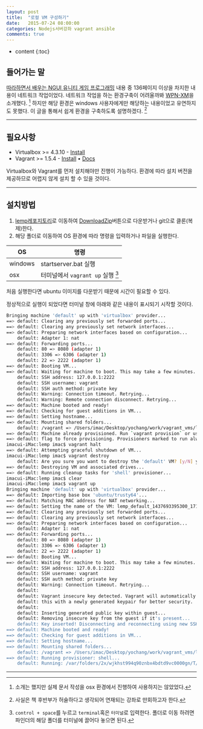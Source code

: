```yaml
---
layout: post
title:  "로컬 VM 구성하기"
date:   2015-07-24 08:00:00
categories: Nodejs서버강좌 vagrant ansible
comments: true
---
```


* content
{:toc}

## 들어가는 말

[따라하면서 배우는 NGUI 유니티 게임 프로그래밍](http://wikibook.co.kr/unity-ngui/) 내용 중 136페이지 이상을 차지한 내용이 네트워크 작업이었다. 네트워크 작업을 하는 환경구축이 어려울까봐 [WPN-XM](http://wpn-xm.org/)을 소개했다. [^1]
하지만 해당 환경은 windows 사용자에게만 해당하는 내용이었고 유연하지도 못했다. 이 글을 통해서 쉽게 환경을 구축하도록 설명하겠다. [^2]

---

## 필요사항

* Virtualbox >= 4.3.10 - [Install](https://www.virtualbox.org/wiki/Downloads)
* Vagrant >= 1.5.4 - [Install](http://www.vagrantup.com/downloads.html) • [Docs](https://docs.vagrantup.com/v2/)

Virtualbox와 Vagrant를 먼저 설치해야만 진행이 가능하다. 환경에 따라 설치 버전을 제공하므로 어렵지 않게 설치 할 수 있을 것이다.

---

## 설치방법

1. [lemp레포지토리](https://github.com/totuworld/lemp)로 이동하여 [DownloadZip](https://github.com//totuworld/lemp/archive/master.zip)버튼으로 다운받거나 git으로 클론(복제)한다.
2. 해당 폴더로 이동하여 OS 환경에 따라 명령을 입력하거나 파일을 실행한다.

OS | 명령
--- | --- 
windows | startserver.bat 실행
osx | 터미널에서 `vagrant up` 실행 [^3]

처음 실행한다면 ubuntu 이미지를 다운받기 때문에 시간이 필요할 수 있다.

정상적으로 실행이 되었다면 터미널 창에 아래와 같은 내용이 표시되기 시작할 것이다.

```bash
Bringing machine 'default' up with 'virtualbox' provider...
==> default: Clearing any previously set forwarded ports...
==> default: Clearing any previously set network interfaces...
==> default: Preparing network interfaces based on configuration...
    default: Adapter 1: nat
==> default: Forwarding ports...
    default: 80 => 8080 (adapter 1)
    default: 3306 => 6306 (adapter 1)
    default: 22 => 2222 (adapter 1)
==> default: Booting VM...
==> default: Waiting for machine to boot. This may take a few minutes...
    default: SSH address: 127.0.0.1:2222
    default: SSH username: vagrant
    default: SSH auth method: private key
    default: Warning: Connection timeout. Retrying...
    default: Warning: Remote connection disconnect. Retrying...
==> default: Machine booted and ready!
==> default: Checking for guest additions in VM...
==> default: Setting hostname...
==> default: Mounting shared folders...
    default: /vagrant => /Users/imac/Desktop/yochang/work/vagrant_vms/lemp
==> default: Machine already provisioned. Run `vagrant provision` or use the `--provision`
==> default: flag to force provisioning. Provisioners marked to run always will still run.
imacui-iMac:lemp imac$ vagrant halt
==> default: Attempting graceful shutdown of VM...
imacui-iMac:lemp imac$ vagrant destroy
    default: Are you sure you want to destroy the 'default' VM? [y/N] y
==> default: Destroying VM and associated drives...
==> default: Running cleanup tasks for 'shell' provisioner...
imacui-iMac:lemp imac$ clear
imacui-iMac:lemp imac$ vagrant up
Bringing machine 'default' up with 'virtualbox' provider...
==> default: Importing base box 'ubuntu/trusty64'...
==> default: Matching MAC address for NAT networking...
==> default: Setting the name of the VM: lemp_default_1437693395300_17138
==> default: Clearing any previously set forwarded ports...
==> default: Clearing any previously set network interfaces...
==> default: Preparing network interfaces based on configuration...
    default: Adapter 1: nat
==> default: Forwarding ports...
    default: 80 => 8080 (adapter 1)
    default: 3306 => 6306 (adapter 1)
    default: 22 => 2222 (adapter 1)
==> default: Booting VM...
==> default: Waiting for machine to boot. This may take a few minutes...
    default: SSH address: 127.0.0.1:2222
    default: SSH username: vagrant
    default: SSH auth method: private key
    default: Warning: Connection timeout. Retrying...
    default:
    default: Vagrant insecure key detected. Vagrant will automatically replace
    default: this with a newly generated keypair for better security.
    default:
    default: Inserting generated public key within guest...
    default: Removing insecure key from the guest if it's present...
    default: Key inserted! Disconnecting and reconnecting using new SSH key...
==> default: Machine booted and ready!
==> default: Checking for guest additions in VM...
==> default: Setting hostname...
==> default: Mounting shared folders...
    default: /vagrant => /Users/imac/Desktop/yochang/work/vagrant_vms/lemp
==> default: Running provisioner: shell...
    default: Running: /var/folders/2x/wjkhst994q90znbx4bdtd9vc0000gn/T/vagrant-shell20150724-3894-t1do3x.sh
```

---

[^1]: 소개는 했지만 실제 문서 작성을 osx 환경에서 진행하여 사용하지는 않았었다.

[^2]: 사실은 책 후반부가 허술하다고 생각되어 연재되는 강좌로 만회하고자 한다.

[^3]: `control + space`를 누르고 `terminal`혹은 `터미널`로 입력한다. 폴더로 이동 하려면 파인더의 해당 폴더를 터미널에 끌어다 놓으면 된다. 